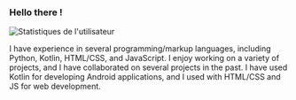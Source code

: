 ### Hello there !


![Statistiques de l'utilisateur](https://github-readme-stats.vercel.app/api?username=ashokaas&show_icons=true&count_private=true)

I have experience in several programming/markup languages, including Python, Kotlin, HTML/CSS, and JavaScript. I enjoy working on a variety of projects, and I have collaborated on several projects in the past. I have used Kotlin for developing Android applications, and I used with HTML/CSS and JS for web development.
